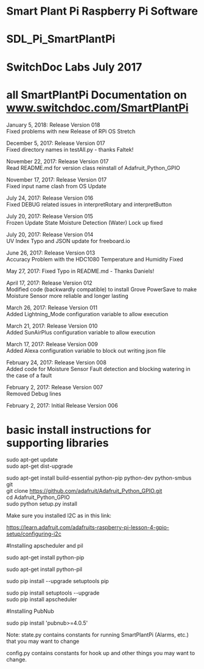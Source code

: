 #
# Smart Plant Pi Raspberry Pi Software
# SDL_Pi_SmartPlantPi
#
# SwitchDoc Labs July 2017
#

# all SmartPlantPi Documentation on www.switchdoc.com/SmartPlantPi

January 5, 2018:  Release Version 018<BR>
Fixed problems with new Release of RPi OS Stretch

December 5, 2017:  Release Version 017<BR>
Fixed directory names in testAll.py - thanks Faltek!

November 22, 2017:  Release Version 017<BR>
Read README.md for version class reinstall of Adafruit_Python_GPIO

November 17, 2017:  Release Version 017<BR>
Fixed input name clash from OS Update

July 24, 2017:  Release Version 016<BR>
Fixed DEBUG related issues in interpretRotary and interpretButton

July 20, 2017:  Release Version 015<BR>
Frozen Update State Moisture Detection (Water) Lock up fixed

July 20, 2017:  Release Version 014<BR>
UV Index Typo and JSON update for freeboard.io

June 26, 2017:  Release Version 013<BR>
Accuracy Problem with the HDC1080 Temperature and Humidity Fixed


May 27, 2017:  Fixed Typo in README.md - Thanks Daniels!

April 17, 2017:  Release Version 012<BR>
Modified code (backwardly compatible) to install Grove PowerSave to make Moisture Sensor more reliable and longer lasting<BR>

March 26, 2017:  Release Version 011<BR>
Added Lightning_Mode configuration variable to allow execution <BR>

March 21, 2017:  Release Version 010<BR>
Added SunAirPlus configuration variable to allow execution <BR>

March 17, 2017:  Release Version 009<BR>
Added Alexa configuration variable to block out writing json file<BR>

February 24, 2017:  Release Version 008<BR>
Added code for Moisture Sensor Fault detection and blocking watering in the case of a fault<BR>

February 2, 2017:  Release Version 007<BR>
Removed Debug lines<BR>

February 2, 2017:  Initial Release Version 006

# basic install instructions for supporting libraries

sudo apt-get update <BR>
sudo apt-get dist-upgrade <BR>

sudo apt-get install build-essential python-pip python-dev python-smbus git <BR>
git clone https://github.com/adafruit/Adafruit_Python_GPIO.git <BR>
cd Adafruit_Python_GPIO <BR>
sudo python setup.py install <BR>


Make sure you installed I2C as in this link:

https://learn.adafruit.com/adafruits-raspberry-pi-lesson-4-gpio-setup/configuring-i2c

#Installing apscheduler and pil

sudo apt-get install python-pip<BR>

sudo apt-get install python-pil <BR>

sudo pip install --upgrade setuptools pip <BR>

sudo pip install setuptools --upgrade  <BR>
sudo pip install apscheduler <BR>

#Installing PubNub

sudo pip install 'pubnub>=4.0.5' <BR>

Note:  state.py contains constants for running SmartPlantPi (Alarms, etc.) that you may want to change <BR>

config.py contains constants for hook up and other things you may want to change.<BR>
